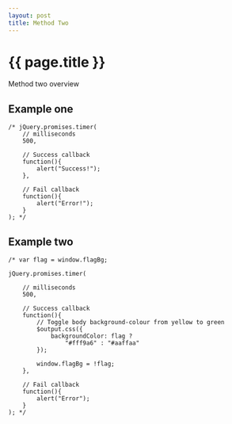 ```yaml
---
layout: post
title: Method Two
---
```


{{ page.title }}
=====================

Method two overview

Example one
-----------------------------



    /* jQuery.promises.timer(
        // milliseconds
        500,

        // Success callback
        function(){
            alert("Success!");
        },

        // Fail callback
        function(){
            alert("Error!");
        }
    ); */

Example two
------------------------------------

    /* var flag = window.flagBg;

    jQuery.promises.timer(

        // milliseconds
        500,

        // Success callback
        function(){
            // Toggle body background-colour from yellow to green
            $output.css({
                backgroundColor: flag ?
                    "#fff9a6" : "#aaffaa"
            });

            window.flagBg = !flag;
        },

        // Fail callback
        function(){
            alert("Error");
        }
    ); */


